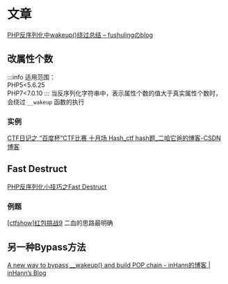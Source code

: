 # 文章
[PHP反序列化中wakeup()绕过总结 – fushulingのblog](https://fushuling.com/index.php/2023/03/11/php%e5%8f%8d%e5%ba%8f%e5%88%97%e5%8c%96%e4%b8%adwakeup%e7%bb%95%e8%bf%87%e6%80%bb%e7%bb%93/)
## 改属性个数
:::info
适用范围：<br />PHP5<5.6.25<br />PHP7<7.0.10
:::
当反序列化字符串中，表示属性个数的值大于真实属性个数时，会绕过 `__wakeup` 函数的执行
### 实例
[CTF日记之 “百度杯”CTF比赛 十月场 Hash_ctf hash题_二哈它爸的博客-CSDN博客](https://blog.csdn.net/sunleibaba/article/details/113501568)
## Fast Destruct
[PHP反序列化小技巧之Fast Destruct](https://hackerqwq.github.io/2021/08/29/PHP%E5%8F%8D%E5%BA%8F%E5%88%97%E5%8C%96%E5%B0%8F%E6%8A%80%E5%B7%A7%E4%B9%8BFast-Destruct/)
### 例题
[[ctfshow]红包挑战9](https://ctf-show.feishu.cn/docx/QdPBdLJDBoDxL7xBAtFcsksAnmg)   二血的思路最明确
## 另一种Bypass方法
[A new way to bypass __wakeup() and build POP chain - inHann的博客 | inHann’s Blog](https://inhann.top/2022/05/17/bypass_wakeup/)

